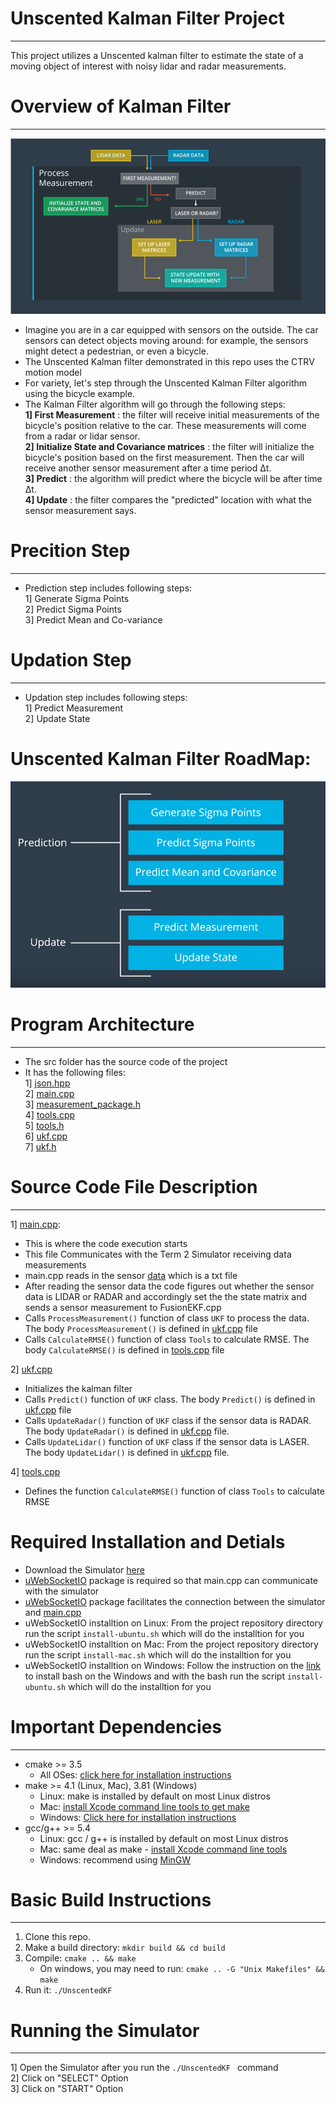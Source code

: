 # Unscented Kalman Filter Project
----
This project utilizes a Unscented kalman filter to estimate the state of a moving object of interest with noisy lidar and radar measurements.

# Overview of Kalman Filter
----

[image1]: ./data/kalman_filter_algo.PNG "Kalman Filter"

![Kalman Filter Overview][image1]

- Imagine you are in a car equipped with sensors on the outside. The car sensors can detect objects moving around: for example, the sensors might detect a pedestrian, or even a bicycle. 
- The Unscented Kalman filter demonstrated in this repo uses the CTRV motion model
- For variety, let's step through the Unscented Kalman Filter algorithm using the bicycle example.
- The Kalman Filter algorithm will go through the following steps:   
     **1] First Measurement** : the filter will receive initial measurements of the bicycle's position relative to the car. These measurements will come from a radar or lidar sensor.    
     **2] Initialize State and Covariance matrices** : the filter will initialize the bicycle's position based on the first measurement. Then the car will receive another sensor measurement after a time period Δt.   
     **3] Predict** : the algorithm will predict where the bicycle will be after time Δt.         
     **4] Update** : the filter compares the "predicted" location with what the sensor measurement says.
     
# Precition Step
----

- Prediction step includes following steps:  
   1] Generate Sigma Points  
   2] Predict Sigma Points  
   3] Predict Mean and Co-variance  
   
# Updation Step
----

- Updation step includes following steps:    
  1] Predict Measurement  
  2] Update State  
  
# Unscented Kalman Filter RoadMap:

[image2]: ./data/Ukf_roadmap.PNG "Kalman Filter"

![Ukf_roadmap][image2]
  

   


# Program Architecture
----

- The src folder has the source code of the project
- It has the following files:   
  1] [json.hpp](https://github.com/jayshah19949596/Unscented-Kalman-Filter/blob/master/src/json.hpp)      
  2] [main.cpp](https://github.com/jayshah19949596/Unscented-Kalman-Filter/blob/master/src/main.cpp)      
  3] [measurement_package.h](https://github.com/jayshah19949596/Unscented-Kalman-Filter/blob/master/src/measurement_package.h)          
  4] [tools.cpp](https://github.com/jayshah19949596/Unscented-Kalman-Filter/blob/master/src/tools.cpp)           	 
  5] [tools.h](https://github.com/jayshah19949596/Unscented-Kalman-Filter/blob/master/src/tools.h)         	 
  6] [ukf.cpp](https://github.com/jayshah19949596/Unscented-Kalman-Filter/blob/master/src/ukf.cpp)        	 
  7] [ukf.h](https://github.com/jayshah19949596/Unscented-Kalman-Filter/blob/master/src/ukf.h)        	 

# Source Code File Description
----
1] [main.cpp](https://github.com/jayshah19949596/Unscented-Kalman-Filter/blob/master/src/main.cpp):
   - This is where the code execution starts
   - This file Communicates with the Term 2 Simulator receiving data measurements
   - main.cpp reads in the sensor [data](https://github.com/jayshah19949596/Extended-Kalman-Filter/blob/master/data/obj_pose-laser-radar-synthetic-input.txt) which is a txt file  
   - After reading the sensor data the code figures out whether the sensor data is LIDAR or RADAR and accordingly set the the state matrix and sends a sensor measurement to FusionEKF.cpp
   - Calls `ProcessMeasurement()` function of class `UKF` to process the data. The body `ProcessMeasurement()` is defined in [ukf.cpp](https://github.com/jayshah19949596/Unscented-Kalman-Filter/blob/master/src/ukf.cpp) file 
   - Calls `CalculateRMSE()` function of class `Tools` to calculate RMSE. The body `CalculateRMSE()` is defined in [tools.cpp](https://github.com/jayshah19949596/Unscented-Kalman-Filter/blob/master/src/tools.cpp) file 
   
2] [ukf.cpp](https://github.com/jayshah19949596/Unscented-Kalman-Filter/blob/master/src/ukf.cpp)	
   - Initializes the kalman filter
   - Calls `Predict()` function of `UKF` class. The body `Predict()` is defined in [ukf.cpp](https://github.com/jayshah19949596/Unscented-Kalman-Filter/blob/master/src/ukf.cpp) file
   - Calls `UpdateRadar()` function of `UKF` class if the sensor data is RADAR. The body `UpdateRadar()` is defined in [ukf.cpp](https://github.com/jayshah19949596/Unscented-Kalman-Filter/blob/master/src/ukf.cpp) file. 
   - Calls `UpdateLidar()` function of `UKF` class if the sensor data is LASER. The body `UpdateLidar()` is defined in [ukf.cpp](https://github.com/jayshah19949596/Unscented-Kalman-Filter/blob/master/src/ukf.cpp) file.

4] [tools.cpp](https://github.com/jayshah19949596/Unscented-Kalman-Filter/blob/master/src/ukf.cpp)
   - Defines the function `CalculateRMSE()` function of class `Tools` to calculate RMSE 


# Required Installation and Detials

- Download the Simulator [here](https://github.com/udacity/self-driving-car-sim/releases)
- [uWebSocketIO](https://github.com/uNetworking/uWebSockets) package is required so that main.cpp can communicate with the simulator
- [uWebSocketIO](https://github.com/uNetworking/uWebSockets) package facilitates the connection between the simulator and [main.cpp](https://github.com/jayshah19949596/Extended-Kalman-Filter/blob/master/src/main.cpp)
- uWebSocketIO installtion on Linux: From the project repository directory run the script `install-ubuntu.sh` which will do the installtion for you
- uWebSocketIO installtion on Mac: From the project repository directory run the script `install-mac.sh` which will do the installtion for you
- uWebSocketIO installtion on Windows: Follow the instruction on the [link](https://www.howtogeek.com/249966/how-to-install-and-use-the-linux-bash-shell-on-windows-10) to install bash on the Windows and with the bash run the script `install-ubuntu.sh` which will do the installtion for you

# Important Dependencies
----
* cmake >= 3.5
  * All OSes: [click here for installation instructions](https://cmake.org/install/)
* make >= 4.1 (Linux, Mac), 3.81 (Windows)
  * Linux: make is installed by default on most Linux distros
  * Mac: [install Xcode command line tools to get make](https://developer.apple.com/xcode/features/)
  * Windows: [Click here for installation instructions](http://gnuwin32.sourceforge.net/packages/make.htm)
* gcc/g++ >= 5.4
  * Linux: gcc / g++ is installed by default on most Linux distros
  * Mac: same deal as make - [install Xcode command line tools](https://developer.apple.com/xcode/features/)
  * Windows: recommend using [MinGW](http://www.mingw.org/)
  
  
# Basic Build Instructions
----
1. Clone this repo.
2. Make a build directory: `mkdir build && cd build`
3. Compile: `cmake .. && make` 
   * On windows, you may need to run: `cmake .. -G "Unix Makefiles" && make`
4. Run it: `./UnscentedKF `


# Running the Simulator 
---

1] Open the Simulator after you run the `./UnscentedKF ` command   
2] Click on "SELECT" Option   
3] Click on "START" Option  

